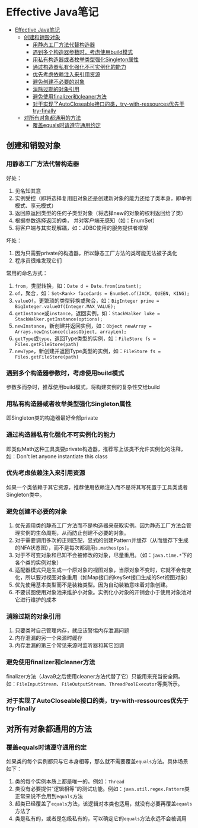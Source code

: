 # Effective Java笔记

- [Effective Java笔记](#effective-java笔记)
  - [创建和销毁对象](#创建和销毁对象)
    - [用静态工厂方法代替构造器](#用静态工厂方法代替构造器)
    - [遇到多个构造器参数时，考虑使用build模式](#遇到多个构造器参数时考虑使用build模式)
    - [用私有构造器或者枚举类型强化Singleton属性](#用私有构造器或者枚举类型强化singleton属性)
    - [通过构造器私有化强化不可实例化的能力](#通过构造器私有化强化不可实例化的能力)
    - [优先考虑依赖注入来引用资源](#优先考虑依赖注入来引用资源)
    - [避免创建不必要的对象](#避免创建不必要的对象)
    - [消除过期的对象引用](#消除过期的对象引用)
    - [避免使用finalizer和cleaner方法](#避免使用finalizer和cleaner方法)
    - [对于实现了AutoCloseable接口的类，try-with-ressources优先于try-finally](#对于实现了autocloseable接口的类try-with-ressources优先于try-finally)
  - [对所有对象都通用的方法](#对所有对象都通用的方法)
    - [覆盖equals时请遵守通用约定](#覆盖equals时请遵守通用约定)

## 创建和销毁对象

### 用静态工厂方法代替构造器

好处：

1. 见名知其意
2. 实例受控（即将选择复用旧对象还是创建新对象的能力还给了类本身，即单例模式、享元模式）
3. 返回原返回类型的任何子类型对象（将选择new的对象的权利返回给了类）
4. 根据参数选择返回的类， 并对客户端无感知（如：EnumSet）
5. 将客户端与其实现解耦，如：JDBC使用的服务提供者框架

坏处：

1. 因为只需要private的构造器，所以静态工厂方法的类可能无法被子类化
2. 程序员很难发现它们

常用的命名方式：

1. `from`，类型转换，如：`Date d = Date.from(instant);`
2. `of`，聚合，如：`Set<Rank> faceCards = EnumSet.of(JACK, QUEEN, KING);`
3. `valueOf`，更繁琐的类型转换或聚合，如：`BigInteger prime = BigInteger.valueOf(Integer.MAX_VALUE);`
4. `getInstance`或`instance`，返回实例，如：`StackWalker luke = StackWalker.getInstance(options);`
5. `newInstance`，新创建并返回实例，如：`Object newArray = Arrays.newInstance(classObject, arrayLen);`
6. `getType`或`type`，返回Type类型的实例，如：`FileStore fs = Files.getFileStore(path)`
7. `newType`，新创建并返回Type类型的实例，如：`FileStore fs = Files.getFileStore(path)`

### 遇到多个构造器参数时，考虑使用build模式

参数多而杂时，推荐使用build模式，将构建实例的复杂性交给build

### 用私有构造器或者枚举类型强化Singleton属性

即Singleton类的构造器最好全部private

### 通过构造器私有化强化不可实例化的能力

即类似Math这种工具类要private构造器，推荐写上该类不允许实例化的注释，如：Don't let anyone instantiate this class

### 优先考虑依赖注入来引用资源

如果一个类依赖于其它资源，推荐使用依赖注入而不是将其写死置于工具类或者Singleton类中。

### 避免创建不必要的对象

1. 优先调用类的静态工厂方法而不是构造器来获取实例。因为静态工厂方法会管理实例的生命周期，从而防止创建不必要的对象。
2. 对于需要调用多次的正则匹配，显式的创建Pattern并缓存（从而缓存下生成的NFA状态图），而不是每次都调用`s.mathes(ps)`。
3. 对于不可变对象和已知不会被修改的对象，尽量重用。（如：`java.time.*`下的各个类的实例对象）
4. 适配器模式只是生成一个原对象的视图对象，当原对象不变时，它就不会有变化，所以要对视图对象重用（如Map接口的keySet接口生成的Set视图对象）
5. 优先使用基本类型而不是装箱类型。因为自动装箱意味着对象创建。
6. 不要试图使用对象池来维护小对象。实例化小对象的开销会小于使用对象池对它进行维护的成本

### 消除过期的对象引用

1. 只要类时自己管理内存，就应该警惕内存泄漏问题
2. 内存泄漏的另一个来源时缓存
3. 内存泄漏的第三个常见来源时监听器和其它回调

### 避免使用finalizer和cleaner方法

finalizer方法（Java9之后使用cleaner方法代替了它）只能用来充当安全网。如：`FileInputStream`、`FileOutputStream`、`ThreadPoolExecutor`等类所示。

### 对于实现了AutoCloseable接口的类，try-with-ressources优先于try-finally

## 对所有对象都通用的方法

### 覆盖equals时请遵守通用约定

如果类的每个实例都只与它本身相等，那么就不需要覆盖`equals`方法。具体场景如下：

1. 类的每个实例本质上都是唯一的。例如：`Thread`
2. 类没有必要提供“逻辑相等”的测试功能。例如：`java.util.regex.Pattern`类正常来说不会用到`equals`方法
3. 超类已经覆盖了`equals`方法，该逻辑对本类也适用，就没有必要再覆盖`equals`方法了
4. 类是私有的，或者是包级私有的，可以确定它的`equals`方法永远不会被调用
